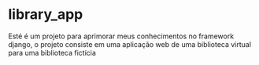 # library_app
Esté é um projeto para aprimorar meus conhecimentos no framework django, o projeto consiste em uma aplicação web de uma biblioteca virtual para uma biblioteca fictícia 
